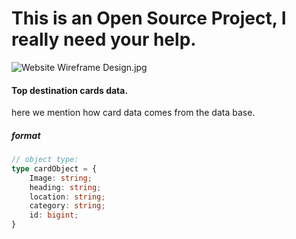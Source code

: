 # This is an Open Source Project, I really need your help.

![Website Wireframe Design.jpg](Website%20Wireframe%20Design.jpg)
#### Top destination cards data.
here we mention how card data comes from the data base.
##### format 
```typescript
// object type:
type cardObject = {
    Image: string;
    heading: string;
    location: string;
    category: string;
    id: bigint;
}
```